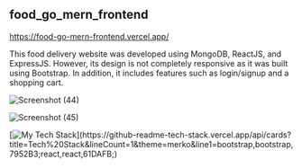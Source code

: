 ## food_go_mern_frontend

https://food-go-mern-frontend.vercel.app/

This food delivery website was developed using MongoDB, ReactJS, and ExpressJS. However, its design is not completely responsive as it was built using Bootstrap. In addition, it includes features such as login/signup and a shopping cart.

![Screenshot (44)](https://user-images.githubusercontent.com/105537793/223097569-7c62fbd8-28ba-48d5-8819-f88f74b22a0c.png)

![Screenshot (45)](https://user-images.githubusercontent.com/105537793/223097556-749589d9-a7e0-4959-827b-2deb773c1529.png)

[![My Tech Stack](https://github-readme-tech-stack.vercel.app/api/cards?title=Tech%20Stack&lineCount=1&theme=merko&line1=bootstrap,bootstrap,7952B3;react,react,61DAFB;)](https://github-readme-tech-stack.vercel.app/api/cards?title=Tech%20Stack&lineCount=1&theme=merko&line1=bootstrap,bootstrap,7952B3;react,react,61DAFB;)
